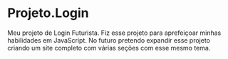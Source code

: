 # Projeto.Login
 Meu projeto de Login Futurista.
 Fiz esse projeto para aprefeiçoar minhas habilidades em JavaScript. No futuro pretendo expandir esse projeto criando um site completo com várias seções com esse mesmo tema.
